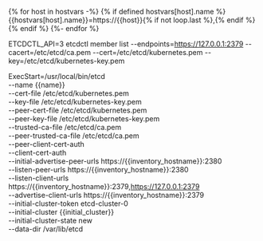 







{% for host in hostvars -%}
  {% if defined hostvars[host].name %}
    {{hostvars[host].name}}=https://{{host}}{% if not loop.last %},{% endif %}
  {% endif %}
{%- endfor %}

ETCDCTL_API=3 etcdctl member list --endpoints=https://127.0.0.1:2379 --cacert=/etc/etcd/ca.pem --cert=/etc/etcd/kubernetes.pem --key=/etc/etcd/kubernetes-key.pem







ExecStart=/usr/local/bin/etcd \
  --name {{name}} \
  --cert-file /etc/etcd/kubernetes.pem \
  --key-file /etc/etcd/kubernetes-key.pem \
  --peer-cert-file /etc/etcd/kubernetes.pem \
  --peer-key-file /etc/etcd/kubernetes-key.pem \
  --trusted-ca-file /etc/etcd/ca.pem \
  --peer-trusted-ca-file /etc/etcd/ca.pem \
  --peer-client-cert-auth \
  --client-cert-auth \
  --initial-advertise-peer-urls https://{{inventory_hostname}}:2380 \
  --listen-peer-urls https://{{inventory_hostname}}:2380 \
  --listen-client-urls https://{{inventory_hostname}}:2379,https://127.0.0.1:2379 \
  --advertise-client-urls https://{{inventory_hostname}}:2379 \
  --initial-cluster-token etcd-cluster-0 \
  --initial-cluster {{initial_cluster}} \
  --initial-cluster-state new \
  --data-dir /var/lib/etcd